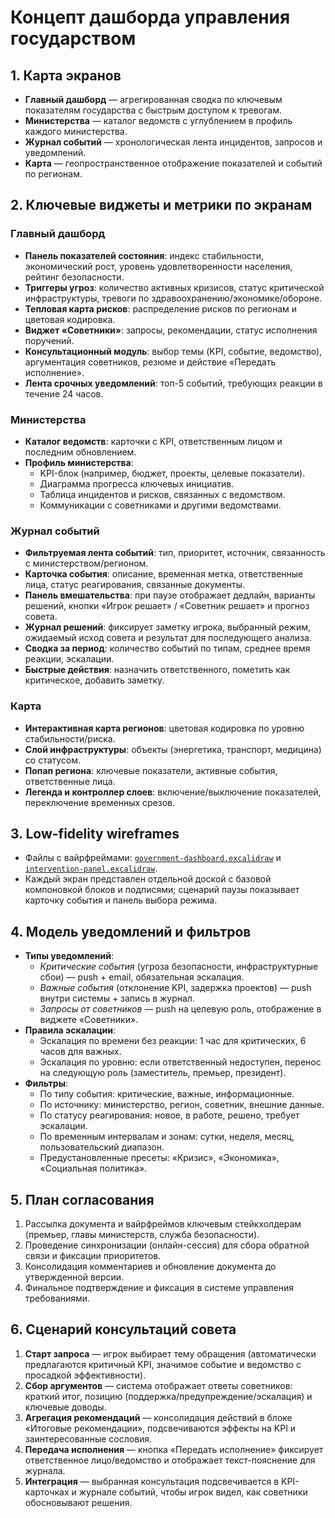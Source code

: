 # Концепт дашборда управления государством

## 1. Карта экранов
- **Главный дашборд** — агрегированная сводка по ключевым показателям государства с быстрым доступом к тревогам.
- **Министерства** — каталог ведомств с углублением в профиль каждого министерства.
- **Журнал событий** — хронологическая лента инцидентов, запросов и уведомлений.
- **Карта** — геопространственное отображение показателей и событий по регионам.

## 2. Ключевые виджеты и метрики по экранам

### Главный дашборд
- **Панель показателей состояния**: индекс стабильности, экономический рост, уровень удовлетворенности населения, рейтинг безопасности.
- **Триггеры угроз**: количество активных кризисов, статус критической инфраструктуры, тревоги по здравоохранению/экономике/обороне.
- **Тепловая карта рисков**: распределение рисков по регионам и цветовая кодировка.
- **Виджет «Советники»**: запросы, рекомендации, статус исполнения поручений.
- **Консультационный модуль**: выбор темы (KPI, событие, ведомство), аргументация советников, резюме и действие «Передать исполнение».
- **Лента срочных уведомлений**: топ-5 событий, требующих реакции в течение 24 часов.

### Министерства
- **Каталог ведомств**: карточки с KPI, ответственным лицом и последним обновлением.
- **Профиль министерства**: 
  - KPI-блок (например, бюджет, проекты, целевые показатели).
  - Диаграмма прогресса ключевых инициатив.
  - Таблица инцидентов и рисков, связанных с ведомством.
  - Коммуникации с советниками и другими ведомствами.

### Журнал событий
- **Фильтруемая лента событий**: тип, приоритет, источник, связанность с министерством/регионом.
- **Карточка события**: описание, временная метка, ответственные лица, статус реагирования, связанные документы.
- **Панель вмешательства**: при паузе отображает дедлайн, варианты решений, кнопки «Игрок решает» / «Советник решает» и прогноз совета.
- **Журнал решений**: фиксирует заметку игрока, выбранный режим, ожидаемый исход совета и результат для последующего анализа.
- **Сводка за период**: количество событий по типам, среднее время реакции, эскалации.
- **Быстрые действия**: назначить ответственного, пометить как критическое, добавить заметку.

### Карта
- **Интерактивная карта регионов**: цветовая кодировка по уровню стабильности/риска.
- **Слой инфраструктуры**: объекты (энергетика, транспорт, медицина) со статусом.
- **Попап региона**: ключевые показатели, активные события, ответственные лица.
- **Легенда и контроллер слоев**: включение/выключение показателей, переключение временных срезов.

## 3. Low-fidelity wireframes
- Файлы с вайрфреймами: [`government-dashboard.excalidraw`](./wireframes/government-dashboard.excalidraw) и [`intervention-panel.excalidraw`](./wireframes/intervention-panel.excalidraw).
- Каждый экран представлен отдельной доской с базовой компоновкой блоков и подписями; сценарий паузы показывает карточку события и панель выбора режима.

## 4. Модель уведомлений и фильтров
- **Типы уведомлений**: 
  - *Критические события* (угроза безопасности, инфраструктурные сбои) — push + email, обязательная эскалация.
  - *Важные события* (отклонение KPI, задержка проектов) — push внутри системы + запись в журнал.
  - *Запросы от советников* — push на целевую роль, отображение в виджете «Советники».
- **Правила эскалации**:
  - Эскалация по времени без реакции: 1 час для критических, 6 часов для важных.
  - Эскалация по уровню: если ответственный недоступен, перенос на следующую роль (заместитель, премьер, президент).
- **Фильтры**:
  - По типу события: критические, важные, информационные.
  - По источнику: министерство, регион, советник, внешние данные.
  - По статусу реагирования: новое, в работе, решено, требует эскалации.
  - По временным интервалам и зонам: сутки, неделя, месяц, пользовательский диапазон.
  - Предустановленные пресеты: «Кризис», «Экономика», «Социальная политика».

## 5. План согласования
1. Рассылка документа и вайрфреймов ключевым стейкхолдерам (премьер, главы министерств, служба безопасности).
2. Проведение синхронизации (онлайн-сессия) для сбора обратной связи и фиксации приоритетов.
3. Консолидация комментариев и обновление документа до утвержденной версии.
4. Финальное подтверждение и фиксация в системе управления требованиями.

## 6. Сценарий консультаций совета
1. **Старт запроса** — игрок выбирает тему обращения (автоматически предлагаются критичный KPI, значимое событие и ведомство с просадкой эффективности).
2. **Сбор аргументов** — система отображает ответы советников: краткий итог, позицию (поддержка/предупреждение/эскалация) и ключевые доводы.
3. **Агрегация рекомендаций** — консолидация действий в блоке «Итоговые рекомендации», подсвечиваются эффекты на KPI и заинтересованные сословия.
4. **Передача исполнения** — кнопка «Передать исполнение» фиксирует ответственное лицо/ведомство и отображает текст-пояснение для журнала.
5. **Интеграция** — выбранная консультация подсвечивается в KPI-карточках и журнале событий, чтобы игрок видел, как советники обосновывают решения.
